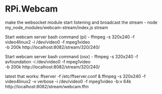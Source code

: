 # RPi.Webcam

make the websocket module start listening and broadcast the stream -
node my_node_modules/webcam-stream/index.js stream

Start webcam server bash command (pi) -
ffmpeg -s 320x240 -f video4linux2 -i /dev/video0 -f mpeg1video \
-b 200k http://localhost:8082/stream/320/240/

Start webcam server bash command (osx) -
ffmpeg -s 320x240 -f avfoundation -i /dev/video0 -f mpeg1video \
-b 200k http://localhost:8082/stream/320/240/


latest that works:
ffserver -f /etc/ffserver.conf & ffmpeg -s 320x240 -f video4linux2 -v verbose -i /dev/video0 -f mpeg1video -b:v 64k http://localhost:8082/stream/webcam.ffm

